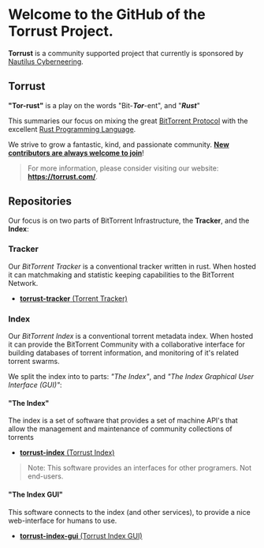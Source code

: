 # Welcome to the GitHub of the Torrust Project.

**Torrust** is a community supported project that currently is sponsored by [Nautilus Cyberneering][nautilus].

## Torrust

**"Tor-rust"** is a play on the words "Bit-***Tor***-ent", and "***Rust***"

This summaries our focus on mixing the great [BitTorrent Protocol][bittorrent] with the excellent [Rust Programming Language][Rust].

We strive to grow a fantastic, kind, and passionate community. [__New contributors are always welcome to join__](https://github.com/torrust/.github/blob/main/info/contributing.md)!

> For more information, please consider visiting our website: __<https://torrust.com/>__.

## Repositories

Our focus is on two parts of BitTorrent Infrastructure, the **Tracker**, and the **Index**:

### Tracker

Our *BitTorrent Tracker* is a conventional tracker written in rust. When hosted it can matchmaking and statistic keeping capabilities to the BitTorrent Network.

 - [__torrust-tracker__ (Torrent Tracker)][tracker]

### Index

Our *BitTorrent Index* is a conventional torrent metadata index. When hosted it can provide the BitTorrent Community with a collaborative interface for building databases of torrent information, and monitoring of it's related torrent swarms.

We split the index into to parts: *"The Index"*, and *"The Index Graphical User Interface (GUI)"*:

#### "The Index"
The index is a set of software that provides a set of machine API's that allow the management and maintenance of community collections of torrents

 - [__torrust-index__ (Torrust Index)][index]

> Note: This software provides an interfaces for other programers. Not end-users.

#### "The Index GUI"
This software connects to the index (and other services), to provide a nice web-interface for humans to use.

 - [__torrust-index-gui__ (Torrust Index GUI)][gui]


[nautilus]: https://github.com/orgs/Nautilus-Cyberneering/
[bittorrent]: http://bittorrent.org/
[rust]: https://www.rust-lang.org/

[tracker]: https://github.com/torrust/torrust-tracker
[index]: https://github.com/torrust/torrust-index
[gui]: https://github.com/torrust/torrust-index-gui
